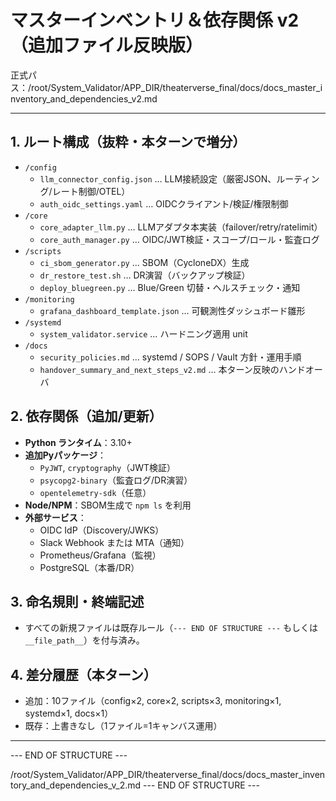# マスターインベントリ＆依存関係 v2（追加ファイル反映版）

正式パス：/root/System_Validator/APP_DIR/theaterverse_final/docs/docs_master_inventory_and_dependencies_v2.md

---

## 1. ルート構成（抜粋・本ターンで増分）
- `/config`
  - `llm_connector_config.json`  … LLM接続設定（厳密JSON、ルーティング/レート制御/OTEL）
  - `auth_oidc_settings.yaml`     … OIDCクライアント/検証/権限制御
- `/core`
  - `core_adapter_llm.py`         … LLMアダプタ本実装（failover/retry/ratelimit）
  - `core_auth_manager.py`        … OIDC/JWT検証・スコープ/ロール・監査ログ
- `/scripts`
  - `ci_sbom_generator.py`        … SBOM（CycloneDX）生成
  - `dr_restore_test.sh`          … DR演習（バックアップ検証）
  - `deploy_bluegreen.py`         … Blue/Green 切替・ヘルスチェック・通知
- `/monitoring`
  - `grafana_dashboard_template.json` … 可観測性ダッシュボード雛形
- `/systemd`
  - `system_validator.service`    … ハードニング適用 unit
- `/docs`
  - `security_policies.md`        … systemd / SOPS / Vault 方針・運用手順
  - `handover_summary_and_next_steps_v2.md` … 本ターン反映のハンドオーバ

## 2. 依存関係（追加/更新）
- **Python ランタイム**：3.10+
- **追加Pyパッケージ**：
  - `PyJWT`, `cryptography`（JWT検証）
  - `psycopg2-binary`（監査ログ/DR演習）
  - `opentelemetry-sdk`（任意）
- **Node/NPM**：SBOM生成で `npm ls` を利用
- **外部サービス**：
  - OIDC IdP（Discovery/JWKS）
  - Slack Webhook または MTA（通知）
  - Prometheus/Grafana（監視）
  - PostgreSQL（本番/DR）

## 3. 命名規則・終端記述
- すべての新規ファイルは既存ルール（`--- END OF STRUCTURE ---` もしくは `__file_path__`）を付与済み。

## 4. 差分履歴（本ターン）
- 追加：10ファイル（config×2, core×2, scripts×3, monitoring×1, systemd×1, docs×1）
- 既存：上書きなし（1ファイル=1キャンバス運用）

---

--- END OF STRUCTURE ---
<!-- /root/System_Validator/APP_DIR/theaterverse_final/docs/docs_master_inventory_and_dependencies_v2.md -->

/root/System_Validator/APP_DIR/theaterverse_final/docs/docs_master_inventory_and_dependencies_v_2.md
--- END OF STRUCTURE ---
